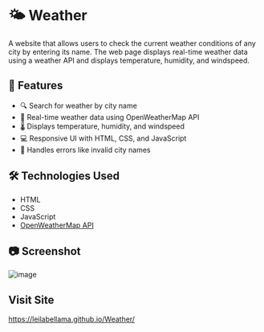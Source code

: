 # 🌤️ Weather 

A website that allows users to check the current weather conditions of any city by entering its name. The web page displays real-time weather data using a weather API and displays temperature, humidity, and windspeed.

## 🚀 Features

- 🔍 Search for weather by city name
- 📡 Real-time weather data using OpenWeatherMap API
- 🌡️ Displays temperature, humidity, and windspeed
- 💻 Responsive UI with HTML, CSS, and JavaScript
- 🧭 Handles errors like invalid city names

## 🛠️ Technologies Used

- HTML
- CSS
- JavaScript
- [OpenWeatherMap API](https://openweathermap.org/current) 

## 📷 Screenshot

![image](https://github.com/user-attachments/assets/047f7f9f-ff4e-4041-bfeb-15fe83dccb9d)

## Visit Site

https://leilabellama.github.io/Weather/


